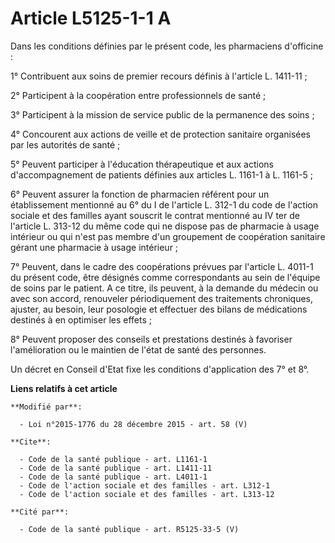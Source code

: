 # Article L5125-1-1 A

Dans les conditions définies par le présent code, les pharmaciens d'officine : 

1° Contribuent aux soins de premier recours définis à l'article L. 1411-11 ; 

2° Participent à la coopération entre professionnels de santé ; 

3° Participent à la mission de service public de la permanence des soins ; 

4° Concourent aux actions de veille et de protection sanitaire organisées par les autorités de santé ; 

5° Peuvent participer à l'éducation thérapeutique et aux actions d'accompagnement de patients définies aux articles L. 1161-1
à L. 1161-5 ; 

6° Peuvent assurer la fonction de pharmacien référent pour un établissement mentionné au 6° du I de l'article L. 312-1 du
code de l'action sociale et des familles ayant souscrit le contrat mentionné au IV ter de l'article L. 313-12 du même code
qui ne dispose pas de pharmacie à usage intérieur ou qui n'est pas membre d'un groupement de coopération sanitaire gérant une
pharmacie à usage intérieur ; 

7° Peuvent, dans le cadre des coopérations prévues par l'article L. 4011-1 du présent code, être désignés comme
correspondants au sein de l'équipe de soins par le patient. A ce titre, ils peuvent, à la demande du médecin ou avec son
accord, renouveler périodiquement des traitements chroniques, ajuster, au besoin, leur posologie et effectuer des bilans de
médications destinés à en optimiser les effets ; 

8° Peuvent proposer des conseils et prestations destinés à favoriser l'amélioration ou le maintien de l'état de santé des
personnes. 

Un décret en Conseil d'Etat fixe les conditions d'application des 7° et 8°.

**Liens relatifs à cet article**

	**Modifié par**:

	  - Loi n°2015-1776 du 28 décembre 2015 - art. 58 (V)

	**Cite**:

	  - Code de la santé publique - art. L1161-1
	  - Code de la santé publique - art. L1411-11
	  - Code de la santé publique - art. L4011-1
	  - Code de l'action sociale et des familles - art. L312-1
	  - Code de l'action sociale et des familles - art. L313-12

	**Cité par**:

	  - Code de la santé publique - art. R5125-33-5 (V)
